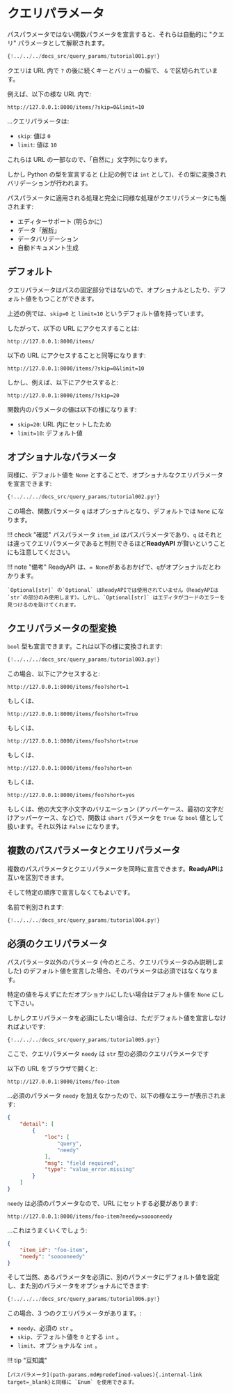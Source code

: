 # クエリパラメータ

パスパラメータではない関数パラメータを宣言すると、それらは自動的に "クエリ" パラメータとして解釈されます。

```Python hl_lines="9"
{!../../../docs_src/query_params/tutorial001.py!}
```

クエリは URL 内で `?` の後に続くキーとバリューの組で、 `&` で区切られています。

例えば、以下の様な URL 内で:

```
http://127.0.0.1:8000/items/?skip=0&limit=10
```

...クエリパラメータは:

- `skip`: 値は `0`
- `limit`: 値は `10`

これらは URL の一部なので、「自然に」文字列になります。

しかし Python の型を宣言すると (上記の例では `int` として)、その型に変換されバリデーションが行われます。

パスパラメータに適用される処理と完全に同様な処理がクエリパラメータにも施されます:

- エディターサポート (明らかに)
- データ「<abbr title="HTTPリクエストで受け取った文字列をPythonデータへ変換する">解析</abbr>」
- データバリデーション
- 自動ドキュメント生成

## デフォルト

クエリパラメータはパスの固定部分ではないので、オプショナルとしたり、デフォルト値をもつことができます。

上述の例では、`skip=0` と `limit=10` というデフォルト値を持っています。

したがって、以下の URL にアクセスすることは:

```
http://127.0.0.1:8000/items/
```

以下の URL にアクセスすることと同等になります:

```
http://127.0.0.1:8000/items/?skip=0&limit=10
```

しかし、例えば、以下にアクセスすると:

```
http://127.0.0.1:8000/items/?skip=20
```

関数内のパラメータの値は以下の様になります:

- `skip=20`: URL 内にセットしたため
- `limit=10`: デフォルト値

## オプショナルなパラメータ

同様に、デフォルト値を `None` とすることで、オプショナルなクエリパラメータを宣言できます:

```Python hl_lines="9"
{!../../../docs_src/query_params/tutorial002.py!}
```

この場合、関数パラメータ `q` はオプショナルとなり、デフォルトでは `None` になります。

!!! check "確認"
パスパラメータ `item_id` はパスパラメータであり、`q` はそれとは違ってクエリパラメータであると判別できるほど**ReadyAPI** が賢いということにも注意してください。

!!! note "備考"
ReadyAPI は、`= None`があるおかげで、`q`がオプショナルだとわかります。

    `Optional[str]` の`Optional` はReadyAPIでは使用されていません（ReadyAPIは`str`の部分のみ使用します）。しかし、`Optional[str]` はエディタがコードのエラーを見つけるのを助けてくれます。

## クエリパラメータの型変換

`bool` 型も宣言できます。これは以下の様に変換されます:

```Python hl_lines="9"
{!../../../docs_src/query_params/tutorial003.py!}
```

この場合、以下にアクセスすると:

```
http://127.0.0.1:8000/items/foo?short=1
```

もしくは、

```
http://127.0.0.1:8000/items/foo?short=True
```

もしくは、

```
http://127.0.0.1:8000/items/foo?short=true
```

もしくは、

```
http://127.0.0.1:8000/items/foo?short=on
```

もしくは、

```
http://127.0.0.1:8000/items/foo?short=yes
```

もしくは、他の大文字小文字のバリエーション (アッパーケース、最初の文字だけアッパーケース、など)で、関数は `short` パラメータを `True` な `bool` 値として扱います。それ以外は `False` になります。

## 複数のパスパラメータとクエリパラメータ

複数のパスパラメータとクエリパラメータを同時に宣言できます。**ReadyAPI**は互いを区別できます。

そして特定の順序で宣言しなくてもよいです。

名前で判別されます:

```Python hl_lines="8  10"
{!../../../docs_src/query_params/tutorial004.py!}
```

## 必須のクエリパラメータ

パスパラメータ以外のパラメータ (今のところ、クエリパラメータのみ説明しました) のデフォルト値を宣言した場合、そのパラメータは必須ではなくなります。

特定の値を与えずにただオプショナルにしたい場合はデフォルト値を `None` にして下さい。

しかしクエリパラメータを必須にしたい場合は、ただデフォルト値を宣言しなければよいです:

```Python hl_lines="6-7"
{!../../../docs_src/query_params/tutorial005.py!}
```

ここで、クエリパラメータ `needy` は `str` 型の必須のクエリパラメータです

以下の URL をブラウザで開くと:

```
http://127.0.0.1:8000/items/foo-item
```

...必須のパラメータ `needy` を加えなかったので、以下の様なエラーが表示されます:

```JSON
{
    "detail": [
        {
            "loc": [
                "query",
                "needy"
            ],
            "msg": "field required",
            "type": "value_error.missing"
        }
    ]
}
```

`needy` は必須のパラメータなので、URL にセットする必要があります:

```
http://127.0.0.1:8000/items/foo-item?needy=sooooneedy
```

...これはうまくいくでしょう:

```JSON
{
    "item_id": "foo-item",
    "needy": "sooooneedy"
}
```

そして当然、あるパラメータを必須に、別のパラメータにデフォルト値を設定し、また別のパラメータをオプショナルにできます:

```Python hl_lines="10"
{!../../../docs_src/query_params/tutorial006.py!}
```

この場合、3 つのクエリパラメータがあります。:

- `needy`、必須の `str` 。
- `skip`、デフォルト値を `0` とする `int` 。
- `limit`、オプショナルな `int` 。

!!! tip "豆知識"

    [パスパラメータ](path-params.md#predefined-values){.internal-link target=_blank}と同様に `Enum` を使用できます。
